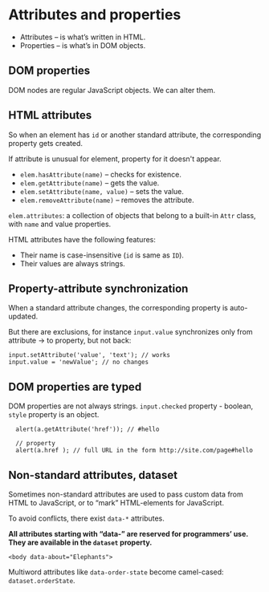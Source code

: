 # Attributes and properties

- Attributes – is what’s written in HTML.
- Properties – is what’s in DOM objects.

## DOM properties

DOM nodes are regular JavaScript objects. We can alter them.

## HTML attributes

So when an element has `id` or another standard attribute, the corresponding property gets created.

If attribute is unusual for element, property for it doesn't appear.

- `elem.hasAttribute(name)` – checks for existence. 
- `elem.getAttribute(name)` – gets the value. 
- `elem.setAttribute(name, value)` – sets the value. 
- `elem.removeAttribute(name)` – removes the attribute.

`elem.attributes`: a collection of objects that belong to a built-in `Attr` class, with `name` and value properties.

HTML attributes have the following features:

- Their name is case-insensitive (`id` is same as `ID`). 
- Their values are always strings.

## Property-attribute synchronization

When a standard attribute changes, the corresponding property is auto-updated.

But there are exclusions, for instance `input.value` synchronizes only from attribute → to property, but not back:

```
input.setAttribute('value', 'text'); // works
input.value = 'newValue'; // no changes
```

## DOM properties are typed

DOM properties are not always strings. `input.checked` property - boolean, `style` property is an object.

```
  alert(a.getAttribute('href')); // #hello

  // property
  alert(a.href ); // full URL in the form http://site.com/page#hello
```

## Non-standard attributes, dataset

Sometimes non-standard attributes are used to pass custom data from HTML to JavaScript, or to “mark” HTML-elements for JavaScript.

To avoid conflicts, there exist `data-*` attributes.

**All attributes starting with “data-” are reserved for programmers’ use. They are available in the `dataset` property.**

```
<body data-about="Elephants">
```

Multiword attributes like `data-order-state` become camel-cased: `dataset.orderState`.





